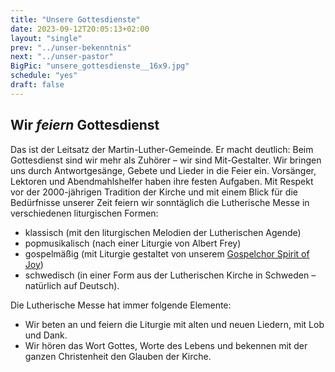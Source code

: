 ```yaml
---
title: "Unsere Gottesdienste"
date: 2023-09-12T20:05:13+02:00
layout: "single"
prev: "../unser-bekenntnis"
next: "../unser-pastor"
BigPic: "unsere_gottesdienste__16x9.jpg"
schedule: "yes"
draft: false
---
```


## Wir _feiern_ Gottesdienst

Das ist der Leitsatz der Martin-Luther-Gemeinde. Er macht deutlich: Beim
Gottesdienst sind wir mehr als Zuhörer – wir sind Mit-Gestalter. Wir bringen
uns durch Antwortgesänge, Gebete und Lieder in die Feier ein. Vorsänger,
Lektoren und Abendmahlshelfer haben ihre festen Aufgaben. Mit Respekt vor der
2000-jährigen Tradition der Kirche und mit einem Blick für die Bedürfnisse
unserer Zeit feiern wir sonntäglich die Lutherische Messe in verschiedenen
liturgischen Formen:

- klassisch (mit den liturgischen Melodien der Lutherischen Agende)
- popmusikalisch (nach einer Liturgie von Albert Frey)
- gospelmäßig (mit Liturgie gestaltet von unserem [Gospelchor Spirit of
  Joy](https://www.spiritofjoy-online.de/))
- schwedisch (in einer Form aus der Lutherischen Kirche in Schweden – natürlich
  auf Deutsch).

Die Lutherische Messe hat immer folgende Elemente:

- Wir beten an und feiern die Liturgie mit alten und neuen Liedern, mit Lob und
  Dank.
- Wir hören das Wort Gottes, Worte des Lebens und bekennen mit der ganzen
  Christenheit den Glauben der Kirche.

